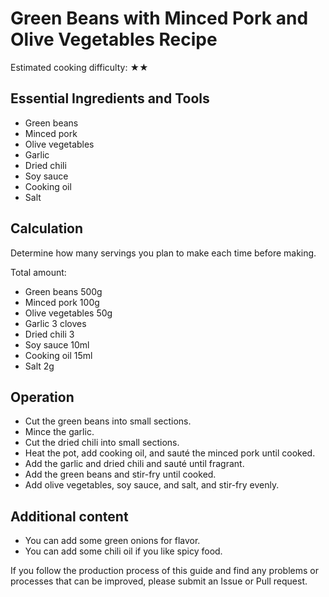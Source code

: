 # Green Beans with Minced Pork and Olive Vegetables Recipe

Estimated cooking difficulty: ★★

## Essential Ingredients and Tools

* Green beans
* Minced pork
* Olive vegetables
* Garlic
* Dried chili
* Soy sauce
* Cooking oil
* Salt

## Calculation

Determine how many servings you plan to make each time before making.

Total amount:

* Green beans 500g
* Minced pork 100g
* Olive vegetables 50g
* Garlic 3 cloves
* Dried chili 3
* Soy sauce 10ml
* Cooking oil 15ml
* Salt 2g

## Operation

* Cut the green beans into small sections.
* Mince the garlic.
* Cut the dried chili into small sections.
* Heat the pot, add cooking oil, and sauté the minced pork until cooked.
* Add the garlic and dried chili and sauté until fragrant.
* Add the green beans and stir-fry until cooked.
* Add olive vegetables, soy sauce, and salt, and stir-fry evenly.

## Additional content

* You can add some green onions for flavor.
* You can add some chili oil if you like spicy food.

If you follow the production process of this guide and find any problems or processes that can be improved, please submit an Issue or Pull request.
